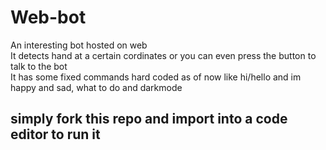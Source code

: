 # Web-bot
An interesting bot hosted on web <br>
It detects hand at a certain cordinates or you can even press the button to talk to the bot <br>
It has some fixed commands hard coded as of now like hi/hello and im happy and sad, what to do and darkmode

## simply fork this repo and import into a code editor to run it
